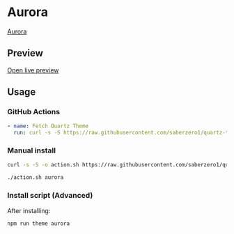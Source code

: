 # Aurora

[Aurora](#)

## Preview

[Open live preview](https://quartz-themes.github.io/aurora/)

## Usage

### GitHub Actions

```yaml
- name: Fetch Quartz Theme
  run: curl -s -S https://raw.githubusercontent.com/saberzero1/quartz-themes/master/action.sh | bash -s -- aurora
```

### Manual install

```bash
curl -s -S -o action.sh https://raw.githubusercontent.com/saberzero1/quartz-themes/master/action.sh

./action.sh aurora
```

### Install script (Advanced)

After installing:

```bash
npm run theme aurora
```
